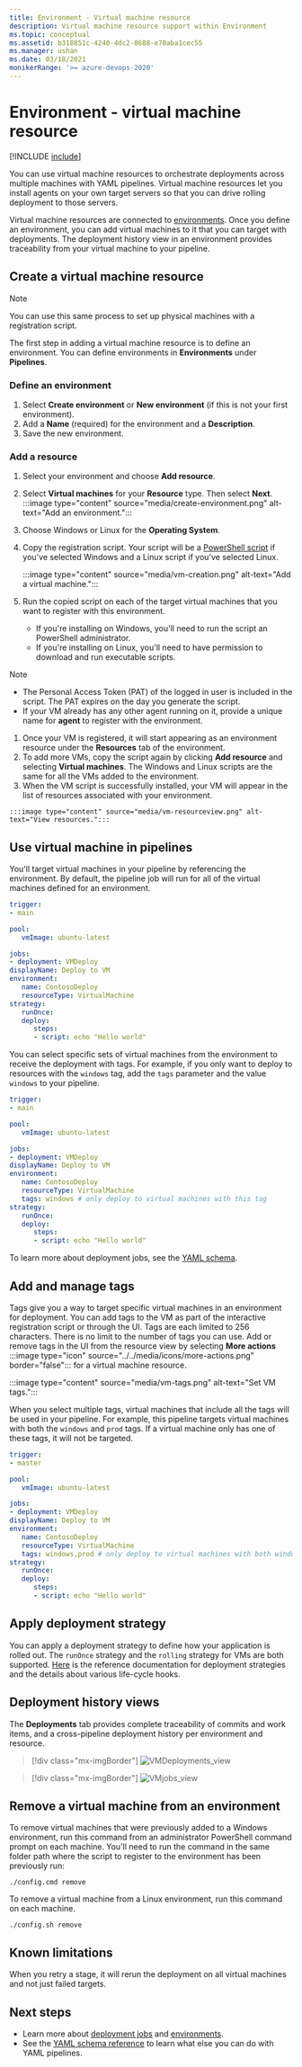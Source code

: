 ```yaml
---
title: Environment - Virtual machine resource
description: Virtual machine resource support within Environment
ms.topic: conceptual
ms.assetid: b318851c-4240-4dc2-8688-e70aba1cec55
ms.manager: ushan
ms.date: 03/18/2021
monikerRange: '>= azure-devops-2020'
---
```


# Environment - virtual machine resource
[!INCLUDE [include](../includes/version-server-2020-rtm.md)]

You can use virtual machine resources to orchestrate deployments across multiple machines with YAML pipelines. Virtual machine resources let you install agents on your own target servers so that you can drive rolling deployment to those servers. 

Virtual machine resources are connected to [environments](environments.md). Once you define an environment, you can add virtual machines to it that you can target with deployments. The deployment history view in an environment provides traceability from your virtual machine to your pipeline. 

## Create a virtual machine resource

> [!NOTE]
> You can use this same process to set up physical machines with a registration script. 

The first step in adding a virtual machine resource is to define an environment. You can define environments in **Environments** under **Pipelines**. 

### Define an environment
1. Select **Create environment** or **New environment** (if this is not your first environment).
1. Add a **Name** (required) for the environment and a **Description**.
1. Save the new environment.

### Add a resource
1. Select your environment and choose **Add resource**.
1. Select **Virtual machines** for your  **Resource** type. Then select **Next**.
    :::image type="content" source="media/create-environment.png" alt-text="Add an environment.":::

1. Choose Windows or Linux for the **Operating System**.  
1.  Copy the registration script. Your script will be a [PowerShell script](/azure/powershell/scripting/) if you've selected Windows and a Linux script if you've selected Linux.

    :::image type="content" source="media/vm-creation.png" alt-text="Add a virtual machine.":::    
1.  Run the copied script on each of the target virtual machines that you want to register with this environment.
    * If you're installing on Windows, you'll need to run the script an PowerShell administrator.
    * If you're installing on Linux, you'll need to have permission to download and run executable scripts. 
   > [!NOTE]
   > - The Personal Access Token (PAT) of the logged in user is included in the script.  The PAT expires on the day you generate the script.
   > - If your VM already has any other agent running on it, provide a unique name for **agent** to register with the environment.
1.    Once your VM is registered, it will start appearing as an environment resource under the **Resources** tab of the environment.
1.    To add more VMs, copy the script again by clicking **Add resource** and selecting **Virtual machines**. The Windows and Linux scripts are the same for all the VMs added to the environment. 
1.    When the VM script is successfully installed, your VM will appear in the list of resources associated with your environment. 

    :::image type="content" source="media/vm-resourceview.png" alt-text="View resources.":::

    
  
## Use virtual machine in pipelines

You'll target virtual machines in your pipeline by referencing the environment. By default, the pipeline job will run for all of the virtual machines defined for an environment. 

```yaml
trigger: 
- main

pool: 
   vmImage: ubuntu-latest

jobs:
- deployment: VMDeploy
displayName: Deploy to VM
environment: 
   name: ContosoDeploy
   resourceType: VirtualMachine
strategy:
   runOnce:
   deploy:   
      steps:
      - script: echo "Hello world"
```

You can select specific sets of virtual machines from the environment to receive the deployment with tags. For example, if you only want to deploy to resources with the `windows` tag, add the `tags` parameter and the value `windows` to your pipeline.

```yaml
trigger: 
- main

pool: 
   vmImage: ubuntu-latest

jobs:
- deployment: VMDeploy
displayName: Deploy to VM
environment: 
   name: ContosoDeploy
   resourceType: VirtualMachine
   tags: windows # only deploy to virtual machines with this tag
strategy:
   runOnce:
   deploy:   
      steps:
      - script: echo "Hello world"
```

To learn more about deployment jobs, see the [YAML schema](../yaml-schema.md?tabs=schema#deployment-job). 

## Add and manage tags

Tags give you a way to target specific virtual machines in an environment for deployment. You can add tags to the VM as part of the interactive registration script or through the UI.  Tags are each limited to 256 characters. There is no limit to the number of tags you can use. 
Add or remove tags in the UI from the resource view by selecting **More actions** :::image type="icon" source="../../media/icons/more-actions.png" border="false"::: for a virtual machine resource.


:::image type="content" source="media/vm-tags.png" alt-text="Set VM tags.":::

When you select multiple tags, virtual machines that include all the tags will be used in your pipeline.  For example, this pipeline targets virtual machines with both the `windows` and `prod` tags. If a virtual machine only has one of these tags, it will not be targeted.

```yaml
trigger: 
- master

pool: 
   vmImage: ubuntu-latest

jobs:
- deployment: VMDeploy
displayName: Deploy to VM
environment: 
   name: ContosoDeploy
   resourceType: VirtualMachine
   tags: windows,prod # only deploy to virtual machines with both windows and prod tags
strategy:
   runOnce:
   deploy:   
      steps:
      - script: echo "Hello world"
```

## Apply deployment strategy 

You can apply a deployment strategy to define how your application is rolled out. The `runOnce` strategy and the `rolling` strategy for VMs are both supported.
[Here](./deployment-jobs.md#deployment-strategies) is the reference documentation for deployment strategies and the details about various life-cycle hooks.

## Deployment history views

The **Deployments** tab provides complete traceability of commits and work items, and a cross-pipeline deployment history per environment and resource.
> [!div class="mx-imgBorder"]
> ![VMDeployments_view](media/vm-deployments.png)
  
> [!div class="mx-imgBorder"]
> ![VMjobs_view](media/vm-jobsview.png)
  
## Remove a virtual machine from an environment
To remove virtual machines that were previously added to a Windows environment, run this command from an administrator PowerShell command prompt on each machine. You'll need to run the command in the same folder path where the script to register to the environment has been previously run:

```
./config.cmd remove
```

To remove a virtual machine from a Linux environment, run this command on each machine.

```
./config.sh remove
```

## Known limitations
When you retry a stage, it will rerun the deployment on all virtual machines and not just failed targets. 

## Next steps
* Learn more about [deployment jobs](deployment-jobs.md) and [environments](environments.md).
* See the [YAML schema reference](../yaml-schema.md) to learn what else you can do with YAML pipelines.
